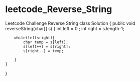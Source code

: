 # leetcode_Reverse_String
Leetcode Challenge Reverse String
class Solution {
    public void reverseString(char[] s) {
        int left = 0 ; int right = s.length-1;
        
        while(left<right){
            char temp = s[left];
            s[left++] = s[right];
            s[right--] = temp;
            
        }
    }
}
